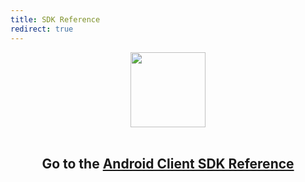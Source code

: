 ```yaml
---
title: SDK Reference
redirect: true
---
```


<center>
  <img src="/assets/images/lost.svg" alt="" width="120">
  <br><br>
  <h2>Go to the <a href="/sdk/client-sdk/android/" target="_blank">Android Client SDK Reference</a></h2>
</center>
